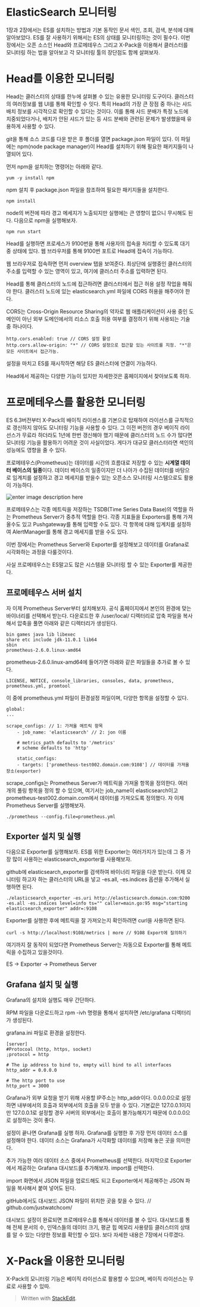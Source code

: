 # ElasticSearch 모니터링

1장과 2장에서는 ES를 설치하는 방법과 기본 동작인 문서 색인, 조회, 검색, 분석에 대해 알아보았다. ES를 잘 사용하기 위해서는 ES의 상태를 모니터링하는 것이 필수다. 이번 장에서는 오픈 소스인 Head와 프로메테우스 그리고 X-Pack을 이용해서 클러스터를 모니터링 하는 법을 알아보고 각 모니터링 툴의 장단점도 함께 살펴보자.

# Head를 이용한 모니터링

Head는 클러스터의 상태를 한누에 살펴볼 수 있는 유용한 모니터링 도구이다. 클러스터의 여러정보를 웹 UI를 통해 확인할 수 잇다. 특히 Head의 가장 큰 장점 중 하나는 샤드 배치 정보를 시각적으로 확인할 수 있다는 것이다. 이를 통해 샤드 분배가 특정 노드에 치중되었다거나, 배치가 안된 샤드가 있는 등 샤드 분배와 관련된 문제가 발생했을때 유용하게 사용할 수 있다. 

git을 통해 소스 코드를 다운 받은 후 폴더를 열면 package.json 파일이 있다. 이 파일에는 npm(node package manager)이 Head를 설치하기 위해 필요한 패키지들이 나열되어 있다. 

먼저 npm을 설치하는 명령어는 아래와 같다. 
```
yum -y install npm
```

npm 설치 후 package.json 파일을 참조하여 필요한 패키지들을 설치한다.

```
npm install
```

node의 버전에 따라 경고 메세지가 노출되지만 실행에는 큰 영향이 없으니 무시해도 된다. 다음으로 npm을 실행해보자.

```
npm run start
```

Head를 실행하면 프로세스가 9100번을 통해 사용자의 접속을 처리할 수 있도록 대기 중 상태에 있다. 웹 브라우저를 통해 9100번 포트로 Head에 접속이 가능하다. 

웹 브라우저로 접속하면 먼저 overview 탭을 보여준다. 최상단에 실행중인 클러스터의 주소를 입력할 수 있는 영역이 있고, 여기에 클러스터 주소를 입력하면 된다. 

Head를 통해 클러스터의 노드에 접근하려면 클러스터에서 접근 허용 설정 작업을 해줘야 한다. 클러스터 노드에 있는 elasticsearch.yml 파일에 CORS 허용을 해주어야 한다. 

CORS는 Cross-Origin Resource Sharing의 약자로 웹 애플리케이션이 사용 중인 도메인이 아닌 외부 도메인에서의 리소스 호출 허용 여부를 결정하기 위해 사용되는 기술 중 하나이다. 

```
http.cors.enabled: true // CORS 설정 활성
http.cors.allow-origin: "*" // CORS 설정으로 접근할 있는 사이트를 지정. "*"은 모든 사이트에서 접근가능.
```

설정을 마치고 ES를 재시작하면 해당 ES 클러스터에 연결이 가능하다. 

Head에서 제공하는 다양한 기능이 있지만 자세한것은 홈페이지에서 찾아보도록 하자.

# 프로메테우스를 활용한 모니터링

ES 6.3버전부터 X-Pack의 배이직 라이센스를 기본으로 탑재하여 라이선스를 규칙적으로 갱신하지 않아도 모니터링 기능을 사용할 수 있다. 그 이전 버전의 경우 베이직 라이선스가 무료라 하더라도 1년에 한번 갱신해야 했기 때문에 클러스터의 노드 수가 많다면 모니터링 기능을 활용하기 어려운 것이 사실이었다. 게다가 대규모 클러스터라면 색인의 성능에도 영향을 줄 수 있다. 

프로메테우스(Prometheus)는 데이터를 시간의 흐름대로 저장할 수 있는 **시계열 데이터 베이스의 일종**이다. 데이터 베이스의 일종이지만 더 나아가 수집된 데이터를 바탕으로 임계치를 설정하고 경고 메세지를 받을수 있는 오픈소스 모니터링 시스템으로도 활용이 가능하다. 

![enter image description here](https://img1.daumcdn.net/thumb/R800x0/?scode=mtistory2&fname=https://t1.daumcdn.net/cfile/tistory/997CAA3F5A815A361C)

프로메테우스는 각종 메트릭을 저장하는 TSDB(Time Series Data Base)의 역할을 하는 Prometheus Server가 중추적 역할을 한다. 각종 지표들을 Exporters를 통해 가져올수도 있고 Pushgateway를 통해 입력할 수도 있다. 각 항목에 대해 임계치를 설정하여 AlertManager를 통해 경고 메세지를 받을 수도 있다.

이번 장에서는 Prometheus Server와 Exporter를 설정해보고 데이터를 Grafana로 시각화하는 과정을 다룰것이다.

사실 프로메테우스는 ES말고도 많은 시스템을 모니터링 할 수 있는 Exporter를 제공한다. 

## 프로메테우스 서버 설치

자 이제 Prometheus Server부터 설치해보자. 공식 홈페이지에서 본인의 환경에 맞는 바이너리를 선택해서 받는다. 다운로드한 후 /user/local/ 디렉터리로 압축 파일을 복사해서 압축을 풀면 아래와 같은 디렉터리가 생성된다. 

```
bin games java lib libexec 
share etc include jdk-11.0.1 lib64
sbin
prometheus-2.6.0.linux-amd64
```
prometheus-2.6.0.linux-amd64에 들어가면 아래와 같은 파일들을 추가로 볼 수 있다.

```
LICENSE, NOTICE, console_libraries, consoles, data, prometheus, prometheus.yml, promtool
```

이 중에 prometheus.yml 파일이 환경설정 파일이며, 다양한 항목을 설정할 수 있다. 

```
global:
... 

scrape_configs: // 1: 가져올 메트릭 항목
	- job_name: 'elasticsearch' // 2: jon 이름

	# metrics_path defaults to '/metrics'
	# scheme defaults to 'http'

	static_configs:
	- targets: ['prometheus-test002.domain.com:9108'] // 데이터를 가져올 장소(exporter)
```

scrape_configs는 Prometheus Server가 메트릭을 가져올 항목을 정의한다. 여러 개의 풀링 항목을 정의 할 수 있으며, 여기서는 job_name이 elasticsearch이고 prometheus-test002.domain.com에서 데이터를 가져오도록 정의했다. 자 이제 Prometheus Server를 실행해보자.

```
./prometheus --config.file=prometheus.yml
```

## Exporter 설치 및 실행

다음으로 Exporter를 실행해보자. ES를 위한 Exporter는 여러가지가 있는데 그 중 가장 많이 사용하는 elasticsearch_exporter를 사용해보자.

github에 elasticsearch_exporter를 검색하여 바이너리 파일을 다운 받는다. 이제 모니터링 하고자 하는 클러스터의 URL을 넣고 -es.all, -es.indices 옵션을 추가해서 실행하면 된다. 

```
./elasticsearch_exporter -es.uri http://elasticsearch.domain.com:9200 -es.all -es.indices level=info ts="" caller=main.go:95 msg="starting elasticsearch_exporter" addr=:9108
``` 

Exporter를 실행한 후에 메트릭을 잘 가져오는지 확인하려면 curl을 사용하면 된다. 
```
curl -s http://localhost:9108/metrics | more // 9108 Export에 질의하기 
```

여기까지 잘 동작이 되었다면 Prometheus Server는 자동으로 Exporter를 통해 메트릭을 수집하고 있을것이다. 

ES -> Exporter -> Prometheus Server

## Grafana 설치 및 실행

Grafana의 설치와 실행도 매우 간단하다. 

RPM 파일을 다운로드하고 rpm -ivh 명령을 통해서 설치하면 /etc/grafana 디렉터리가 생성된다.

grafana.ini 파일로 환경을 설정한다. 

```
[server]
#Protocoal (http, https, socket)
;protocol = http

# The ip address to bind to, empty will bind to all interfaces 
http_addr = 0.0.0.0

# The http port to use
http_port = 3000

```

Grafana가 외부 요청을 받기 위해 사용할 IP주소는 http_addr이다. 0.0.0.0으로 설정하면 내부에서의 호출과 외부에서의 호출을 모두 받을 수 있다. 기본값은 127.0.0.1이지만 127.0.0.1로 설정할 경우 서버의 외부에서는 호출이 불가능해지기 때문에 0.0.0.0으로 설정하는 것이 좋다.

설정이 끝나면 Grafana를 실행 하자. Grafana를 실행한 후 가장 먼저 데이터 소스를 설정해야 한다. 데이터 소스는 Grafana가 시각화할 데이터를 저장해 놓은 곳을 의미한다.

추가 가능한 여러 데이터 소스 중에서 Prometheus를 선택한다. 마지막으로 Exporter에서 제공하는 Grafana 대시보드를 추가해보자. import를 선택한다. 

import 화면에서 JSON 파일을 업로드해도 되고 Exporter에서 제공해주는 JSON 파일을 복사해서 붙여 넣어도 된다.

gitHub에서도 대시보드 JSON 파일이 위치한 곳을 찾을 수 있다.
// github.com/justwatchcom/

대시보드 설정이 완료되면 프로메테우스를 통해서 데이터를 볼 수 있다. 대시보드를 통해 전체 문서의 수, 인덱스들의 데이터 크기, 평균 힙 메모리 사용량등 클러스터의 상태를 알 수 있는 다양한 정보를 확인할 수 있다. 보다 자세한 내용은 7장에서 다루겠다. 

# X-Pack을 이용한 모니터링

X-Pack의 모니터링 기능은 베이직 라이선스로 활용할 수 있으며, 베이직 라이선스는 무료로 사용할 수 있따. 






> Written with [StackEdit](https://stackedit.io/).
<!--stackedit_data:
eyJoaXN0b3J5IjpbLTIwMzk3NzYwOTAsLTE3NjMzOTgyNzAsMT
gxMTExMzg4MCwtMTE5MzI1Njg1OCwtODcyMTgzNzU5LC0xNzA1
NjE5ODE2LDQ0MTAwNzY5OCwtMTY0NTMzMTk4Myw3MzQyNTIxOD
csMTA0MTM3NzA1LC04MzMzNzIwNjIsLTc5NjUxMjUwOCwtOTE1
NTU4NzEzLDEwOTAzNTIwMjAsMTM4Njg4OTQ2NSwtMTA3MjgzMj
cxOCwtMjA1OTU5MTAzMCwtMTMxMDcwODk3Nyw3MzA5OTgxMTZd
fQ==
-->